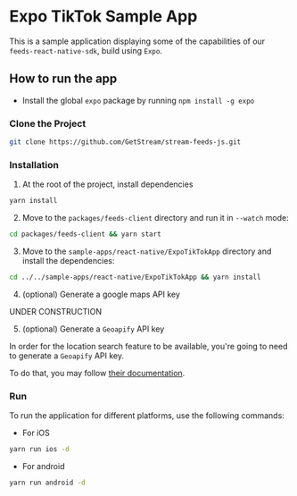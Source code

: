 # Expo TikTok Sample App

This is a sample application displaying some of the capabilities of our `feeds-react-native-sdk`, build using `Expo`.

## How to run the app

- Install the global `expo` package by running `npm install -g expo`

### Clone the Project

```bash
git clone https://github.com/GetStream/stream-feeds-js.git
```

### Installation

1. At the root of the project, install dependencies

```bash
yarn install
```

2. Move to the `packages/feeds-client` directory and run it in `--watch` mode:

```bash
cd packages/feeds-client && yarn start
```

3. Move to the `sample-apps/react-native/ExpoTikTokApp` directory and install the dependencies:

```bash
cd ../../sample-apps/react-native/ExpoTikTokApp && yarn install
```

4. (optional) Generate a google maps API key

UNDER CONSTRUCTION

5. (optional) Generate a `Geoapify` API key

In order for the location search feature to be available, you're going to need to generate a `Geoapify` API key. 

To do that, you may follow [their documentation](https://www.geoapify.com/get-started-with-maps-api/).

### Run

To run the application for different platforms, use the following commands:

- For iOS

```bash
yarn run ios -d
```

- For android

```bash
yarn run android -d
```
